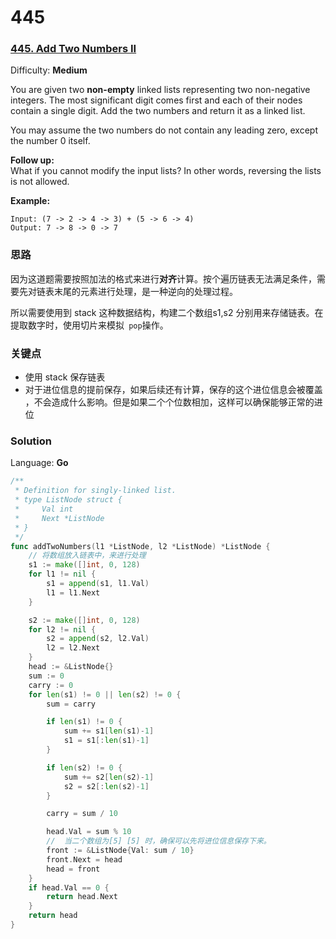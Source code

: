 # 445
### [445\. Add Two Numbers II](https://leetcode.com/problems/add-two-numbers-ii/)

Difficulty: **Medium**


You are given two **non-empty** linked lists representing two non-negative integers. The most significant digit comes first and each of their nodes contain a single digit. Add the two numbers and return it as a linked list.

You may assume the two numbers do not contain any leading zero, except the number 0 itself.

**Follow up:**  
What if you cannot modify the input lists? In other words, reversing the lists is not allowed.

**Example:**

```
Input: (7 -> 2 -> 4 -> 3) + (5 -> 6 -> 4)
Output: 7 -> 8 -> 0 -> 7
```

### 思路
因为这道题需要按照加法的格式来进行**对齐**计算。按个遍历链表无法满足条件，需要先对链表末尾的元素进行处理，是一种逆向的处理过程。

所以需要使用到 stack 这种数据结构，构建二个数组s1,s2 分别用来存储链表。在提取数字时，使用切片来模拟` pop`操作。

### 关键点
- 使用 stack 保存链表
- 对于进位信息的提前保存，如果后续还有计算，保存的这个进位信息会被覆盖 ，不会造成什么影响。但是如果二个个位数相加，这样可以确保能够正常的进位
### Solution

Language: **Go**

```go
/**
 * Definition for singly-linked list.
 * type ListNode struct {
 *     Val int
 *     Next *ListNode
 * }
 */
func addTwoNumbers(l1 *ListNode, l2 *ListNode) *ListNode {
    // 将数组放入链表中，来进行处理
	s1 := make([]int, 0, 128)
	for l1 != nil {
		s1 = append(s1, l1.Val)
		l1 = l1.Next
	}

	s2 := make([]int, 0, 128)
	for l2 != nil {
		s2 = append(s2, l2.Val)
		l2 = l2.Next
	}
	head := &ListNode{}
	sum := 0
	carry := 0
	for len(s1) != 0 || len(s2) != 0 {
		sum = carry

		if len(s1) != 0 {
			sum += s1[len(s1)-1]
			s1 = s1[:len(s1)-1]
		}

		if len(s2) != 0 {
			sum += s2[len(s2)-1]
			s2 = s2[:len(s2)-1]
		}

		carry = sum / 10

		head.Val = sum % 10
		//  当二个数组为[5] [5] 时，确保可以先将进位信息保存下来。
		front := &ListNode{Val: sum / 10}
		front.Next = head
		head = front
	}
	if head.Val == 0 {
		return head.Next
	}
	return head
}
```
